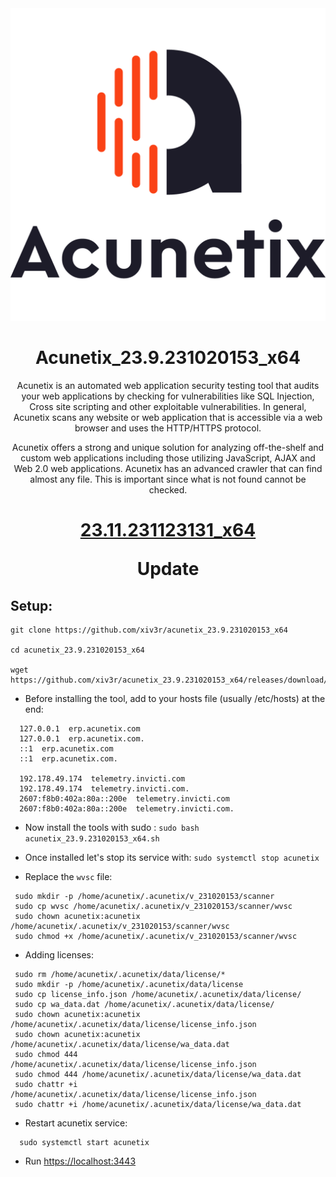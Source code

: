 <img width="1000" height="500" src="https://github.com/xiv3r/acunetix_23.11.231123131_x64/blob/main/logo/acunetix-logo.png">

# <h1 align="center">Acunetix_23.9.231020153_x64</h1>

<p align="center"> Acunetix is an automated web application security testing tool that audits your web applications by checking for vulnerabilities like SQL Injection, Cross site scripting and other exploitable vulnerabilities. In general, Acunetix scans any website or web application that is accessible via a web browser and uses the HTTP/HTTPS protocol.
<p align="center">Acunetix offers a strong and unique solution for analyzing off-the-shelf and custom web applications including those utilizing JavaScript, AJAX and Web 2.0 web applications. Acunetix has an advanced crawler that can find almost any file. This is important since what is not found cannot be checked.
</p>

<h1 align="center">
 
[23.11.231123131_x64](https://github.com/xiv3r/acunetix_23.11.231123131_x64) 
<p align="center">Update</p>

## Setup:

    git clone https://github.com/xiv3r/acunetix_23.9.231020153_x64

    cd acunetix_23.9.231020153_x64
    
    wget https://github.com/xiv3r/acunetix_23.9.231020153_x64/releases/download/acunetix/acunetix_23.9.231020153_x64.sh

    
- Before installing the tool, add to your hosts file (usually /etc/hosts) at the end:

```
  127.0.0.1  erp.acunetix.com
  127.0.0.1  erp.acunetix.com.
  ::1  erp.acunetix.com
  ::1  erp.acunetix.com.

  192.178.49.174  telemetry.invicti.com
  192.178.49.174  telemetry.invicti.com.
  2607:f8b0:402a:80a::200e  telemetry.invicti.com
  2607:f8b0:402a:80a::200e  telemetry.invicti.com.
```

- Now install the tools with sudo : `sudo bash acunetix_23.9.231020153_x64.sh`

- Once installed let's stop its service with: `sudo systemctl stop acunetix`

- Replace the `wvsc` file:

 ```
  sudo mkdir -p /home/acunetix/.acunetix/v_231020153/scanner
  sudo cp wvsc /home/acunetix/.acunetix/v_231020153/scanner/wvsc
  sudo chown acunetix:acunetix /home/acunetix/.acunetix/v_231020153/scanner/wvsc
  sudo chmod +x /home/acunetix/.acunetix/v_231020153/scanner/wvsc
 ```

- Adding licenses:
 
 ```
  sudo rm /home/acunetix/.acunetix/data/license/*
  sudo mkdir -p /home/acunetix/.acunetix/data/license
  sudo cp license_info.json /home/acunetix/.acunetix/data/license/
  sudo cp wa_data.dat /home/acunetix/.acunetix/data/license/
  sudo chown acunetix:acunetix /home/acunetix/.acunetix/data/license/license_info.json
  sudo chown acunetix:acunetix /home/acunetix/.acunetix/data/license/wa_data.dat
  sudo chmod 444 /home/acunetix/.acunetix/data/license/license_info.json
  sudo chmod 444 /home/acunetix/.acunetix/data/license/wa_data.dat
  sudo chattr +i /home/acunetix/.acunetix/data/license/license_info.json
  sudo chattr +i /home/acunetix/.acunetix/data/license/wa_data.dat
```

- Restart acunetix service:

```
  sudo systemctl start acunetix

```

- Run [https://localhost:3443](https://localhost:3443)

